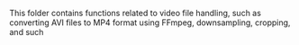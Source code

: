This folder contains functions related to video file handling, such as
converting AVI files to MP4 format using FFmpeg, downsampling, cropping, and such
